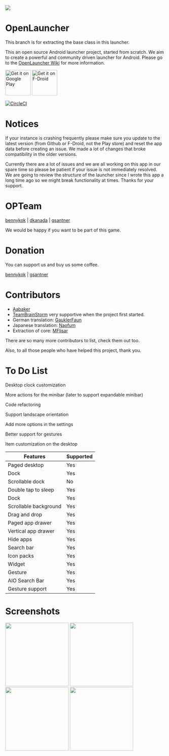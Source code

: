 <img src='https://cloud.githubusercontent.com/assets/6735650/24475361/e3ad04ca-14cf-11e7-86fa-28ec0c114cae.png'/>

# OpenLauncher
This branch is for extracting the base class in this launcher.

This an open source Android launcher project, started from scratch. We aim to create a powerful and community driven launcher for Android. Please go to the [OpenLauncher Wiki](https://github.com/Benny-Kok/OpenLauncher/wiki) for more information.

<a href="https://play.google.com/store/apps/details?id=com.benny.openlauncher" target="_blank">
<img src="https://play.google.com/intl/en_us/badges/images/generic/en-play-badge.png" alt="Get it on Google Play" height="80"/></a>
<a href="https://f-droid.org/repository/browse/?fdid=com.benny.openlauncher" target="_blank">
<img src="https://f-droid.org/badge/get-it-on.png" alt="Get it on F-Droid" height="80"/></a>

[![CircleCI](https://circleci.com/gh/OpenLauncherTeam/openlauncher.svg?style=shield)](https://circleci.com/gh/OpenLauncherTeam/openlauncher)

# Notices

If your instance is crashing frequently please make sure you update to the latest version (from Github or F-Droid, not the Play store) and reset the app data before creating an issue. We made a lot of changes that broke compatibility in the older versions.

Currently there are a lot of issues and we are all working on this app in our spare time so please be patient if your issue is not immediately resolved. We are going to review the structure of the launcher since I wrote this app a long time ago so we might break functionality at times. Thanks for your support.

# OPTeam

[bennykok](https://github.com/BennyKok) | [dkanada](https://github.com/dkanada) | [gsantner](https://github.com/gsantner)

We would be happy if you want to be part of this game.

# Donation

You can support us and buy us some coffee.

[bennykok](https://www.paypal.me/BennyKok) | [gsantner](https://gsantner.github.io/#donate)

# Contributors

* [Aabaker](https://github.com/aabaker)
* [TeamBrainStorm](https://github.com/TeamBrainStorm) very supportive when the project first started.
* German translation: [GauklerFaun](https://github.com/scoute-dich) 
* Japanese translation: [Naofum](https://github.com/naofum)
* Extraction of core: [MFlisar](https://github.com/MFlisar)

There are so many more contributors to list, check them out too.

Also, to all those people who have helped this project, thank you.

# To Do List

Desktop clock customization

More actions for the minibar (later to support expandable minibar)

Code refactoring

Support landscape orientation

Add more options in the settings

Better support for gestures

Item customization on the desktop

Features | Supported
------------ | -------------
Paged desktop | Yes
Dock | Yes
Scrollable dock | No
Double tap to sleep | Yes
Dock | Yes
Scrollable background | Yes
Drag and drop | Yes
Paged app drawer | Yes
Vertical app drawer | Yes
Hide apps | Yes
Search bar | Yes
Icon packs | Yes
Widget | Yes
Gesture | Yes
AIO Search Bar | Yes
Gesture support | Yes

# Screenshots

<img src="https://github.com/Benny-Kok/OpenLauncher/blob/alpha2/DisplayPictures/p2.jpg" width="200">
<img src="https://github.com/Benny-Kok/OpenLauncher/blob/alpha2/DisplayPictures/p1.jpg" width="200">
<img src="https://github.com/Benny-Kok/OpenLauncher/blob/alpha2/DisplayPictures/p3.jpg" width="200">
<img src="https://github.com/Benny-Kok/OpenLauncher/blob/alpha2/DisplayPictures/p4.jpg" width="200">
